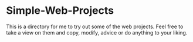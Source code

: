 # Simple-Web-Projects

This is a directory for me to try out some of the web projects.
Feel free to take a view on them and copy, modify, advice or do anything to your liking.
